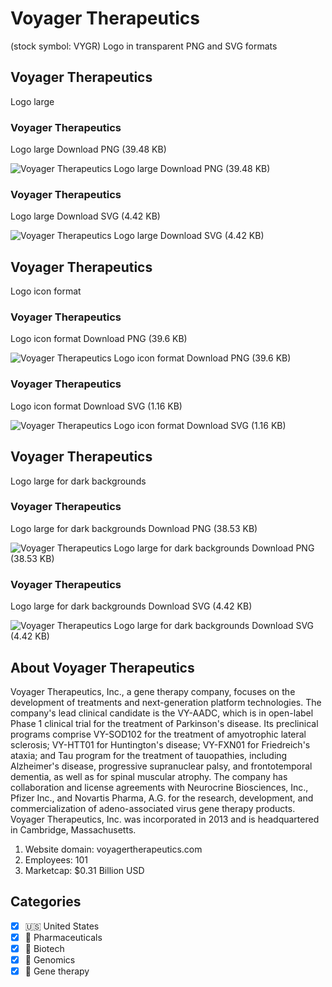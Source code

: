 # Voyager Therapeutics
 (stock symbol: VYGR) Logo in transparent PNG and SVG formats

## Voyager Therapeutics
 Logo large

### Voyager Therapeutics
 Logo large Download PNG (39.48 KB)

![Voyager Therapeutics
 Logo large Download PNG (39.48 KB)](/img/orig/VYGR_BIG-c7ceba77.png)

### Voyager Therapeutics
 Logo large Download SVG (4.42 KB)

![Voyager Therapeutics
 Logo large Download SVG (4.42 KB)](/img/orig/VYGR_BIG-3ba45e17.svg)

## Voyager Therapeutics
 Logo icon format

### Voyager Therapeutics
 Logo icon format Download PNG (39.6 KB)

![Voyager Therapeutics
 Logo icon format Download PNG (39.6 KB)](/img/orig/VYGR-6679e05d.png)

### Voyager Therapeutics
 Logo icon format Download SVG (1.16 KB)

![Voyager Therapeutics
 Logo icon format Download SVG (1.16 KB)](/img/orig/VYGR-9a59c9c9.svg)

## Voyager Therapeutics
 Logo large for dark backgrounds

### Voyager Therapeutics
 Logo large for dark backgrounds Download PNG (38.53 KB)

![Voyager Therapeutics
 Logo large for dark backgrounds Download PNG (38.53 KB)](/img/orig/VYGR_BIG.D-47a45443.png)

### Voyager Therapeutics
 Logo large for dark backgrounds Download SVG (4.42 KB)

![Voyager Therapeutics
 Logo large for dark backgrounds Download SVG (4.42 KB)](/img/orig/VYGR_BIG.D-ede7b9a3.svg)

## About Voyager Therapeutics


Voyager Therapeutics, Inc., a gene therapy company, focuses on the development of treatments and next-generation platform technologies. The company's lead clinical candidate is the VY-AADC, which is in open-label Phase 1 clinical trial for the treatment of Parkinson's disease. Its preclinical programs comprise VY-SOD102 for the treatment of amyotrophic lateral sclerosis; VY-HTT01 for Huntington's disease; VY-FXN01 for Friedreich's ataxia; and Tau program for the treatment of tauopathies, including Alzheimer's disease, progressive supranuclear palsy, and frontotemporal dementia, as well as for spinal muscular atrophy. The company has collaboration and license agreements with Neurocrine Biosciences, Inc., Pfizer Inc., and Novartis Pharma, A.G. for the research, development, and commercialization of adeno-associated virus gene therapy products. Voyager Therapeutics, Inc. was incorporated in 2013 and is headquartered in Cambridge, Massachusetts.

1. Website domain: voyagertherapeutics.com
2. Employees: 101
3. Marketcap: $0.31 Billion USD


## Categories
- [x] 🇺🇸 United States
- [x] 💊 Pharmaceuticals
- [x] 🧬 Biotech
- [x] 🧬 Genomics
- [x] 🧬 Gene therapy
